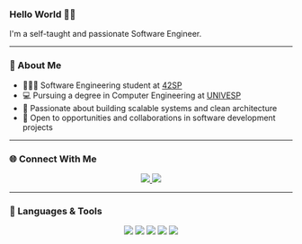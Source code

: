 ### Hello World 🤙🏻  
I'm a self-taught and passionate Software Engineer.

---

### 🚀 About Me

- 👨🏻‍💻 Software Engineering student at [42SP](https://www.42sp.org.br/)  
- 💻 Pursuing a degree in Computer Engineering at [UNIVESP](https://univesp.br/)  
- 🧩 Passionate about building scalable systems and clean architecture  
- 🤝 Open to opportunities and collaborations in software development projects  

---

### 🌐 Connect With Me

<p align="center">
  <a href="https://tmgoncalves.medium.com/">
    <img src="https://img.shields.io/badge/medium-%2312100E.svg?&style=for-the-badge&logo=medium&logoColor=white" />
  </a>
  <a href="https://br.linkedin.com/in/tmgoncalves">
    <img src="https://img.shields.io/badge/linkedin-%230077B5.svg?&style=for-the-badge&logo=linkedin&logoColor=white" />
  </a>
</p>

---

### 🧠 Languages & Tools

<p align="center">
  <img src="https://img.shields.io/badge/C-00599C?style=for-the-badge&logo=c&logoColor=white" />
  <img src="https://img.shields.io/badge/Python-FFD43B?style=for-the-badge&logo=python&logoColor=darkgreen" />
  <img src="https://img.shields.io/badge/TypeScript-3178C6?style=for-the-badge&logo=typescript&logoColor=white" />
  <img src="https://img.shields.io/badge/Angular-DD0031?style=for-the-badge&logo=angular&logoColor=white" />
  <img src="https://img.shields.io/badge/Linux-FCC624?style=for-the-badge&logo=linux&logoColor=black" />
</p>